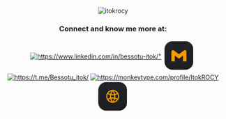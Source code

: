 <!---<h1 align="center">Welcome to my github profile</h1>--->
<!---<h3 align="center">Currenly still learning something new 👍</h3>--->

<p align="center"><img src="https://github-readme-stats-sigma-five.vercel.app/api?username=itokrocy&theme=great-gatsby&show_icons=true&locale=en" alt="itokrocy" height="200"/>
<!--<img src="https://github-readme-stats-sigma-five.vercel.app/api/top-langs/?username=ItokROCY&theme=great-gatsby" height="200"/>
<img align="center"src="https://github-profile-trophy.vercel.app/?username=ItokROCY&no-frame=false&no-bg=true&margin-w=4" /> -->
</p>

<h3 align="center">Connect and know me more at: </h3>
<p align="center">
<div align="center"> 
<a align="center" href="https://www.linkedin.com/in/bessotu-itok/" target="blank"><img align="center" src="https://raw.githubusercontent.com/ItokROCY/Resource-rsc/main/icon/Linkedin-1.png" alt=https://www.linkedin.com/in/bessotu-itok/" height="75" width="75" /></a>
<a align="center" href=mailto::contact.bessotu@gmail.com target="blank"><img align="center" src="https://raw.githubusercontent.com/ItokROCY/Resource/main/icon/mail-1.png" alt="email to contact.bessotu@gmail.com" height="75" width="75" /></a>
<a align="center" href="https://t.me/Bessotu_itok/" target="blank"><img align="center" src="https://raw.githubusercontent.com/ItokROCY/Resource-rsc/main/icon/Telegram-1.png" alt="https://t.me/Bessotu_itok/" height="75" width="75" /></a>
<a align="center" href="https://monkeytype.com/profile/ItokROCY/" target="blank"><img align="center" src="https://raw.githubusercontent.com/ItokROCY/Resource-rsc/main/icon/Monkeytype-1.png" alt="https://monkeytype.com/profile/ItokROCY" height="75" width="75" /></a>
<a align="center" href="https://Bessotu.github.io" target="blank"><img align="center" src="https://raw.githubusercontent.com/ItokROCY/Resource/main/icon/web-1.png" alt="https://Bessotu.github.io" height="75" width="75" /></a>

  
  </div> 
</p>

<!---
<h3 align="left">What I currenly learn and interested at:</h3>
<p align="left"> <a href="https://getbootstrap.com" target="_blank" rel="noreferrer"> <img src="https://raw.githubusercontent.com/devicons/devicon/master/icons/bootstrap/bootstrap-plain-wordmark.svg" alt="bootstrap" width="40" height="40"/> </a> <a href="https://www.figma.com/" target="_blank" rel="noreferrer"> <img src="https://www.vectorlogo.zone/logos/figma/figma-icon.svg" alt="figma" width="40" height="40"/> </a> <a href="https://git-scm.com/" target="_blank" rel="noreferrer"> <img src="https://www.vectorlogo.zone/logos/git-scm/git-scm-icon.svg" alt="git" width="40" height="40"/> </a> <a href="https://www.w3.org/html/" target="_blank" rel="noreferrer"> <img src="https://raw.githubusercontent.com/devicons/devicon/master/icons/html5/html5-original-wordmark.svg" alt="html5" width="40" height="40"/> </a> <a href="https://developer.mozilla.org/en-US/docs/Web/JavaScript" target="_blank" rel="noreferrer"> <img src="https://raw.githubusercontent.com/devicons/devicon/master/icons/javascript/javascript-original.svg" alt="javascript" width="40" height="40"/> </a> <a href="https://www.linux.org/" target="_blank" rel="noreferrer"> <img src="https://raw.githubusercontent.com/devicons/devicon/master/icons/linux/linux-original.svg" alt="linux" width="40" height="40"/> </a> <a href="https://www.python.org" target="_blank" rel="noreferrer"> <img src="https://raw.githubusercontent.com/devicons/devicon/master/icons/python/python-original.svg" alt="python" width="40" height="40"/> </a> </p>





ItokROCY/ItokROCY is a ✨ special ✨ repository because its `README.md` (this file) appears on your GitHub profile.
You can click the Preview link to take a look at your changes.
--->

